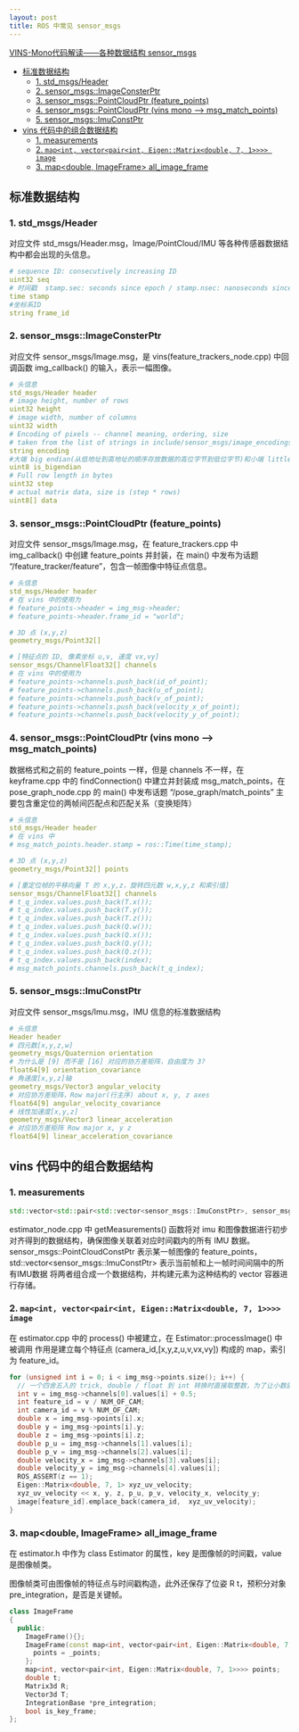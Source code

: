 ```yaml
---
layout: post
title: ROS 中常见 sensor_msgs
---
```


[VINS-Mono代码解读——各种数据结构 sensor_msgs](https://blog.csdn.net/qq_41839222/article/details/86030962)

<!-- TOC -->

- [标准数据结构](#标准数据结构)
  - [1. std_msgs/Header](#1-std_msgsheader)
  - [2. sensor_msgs::ImageConsterPtr](#2-sensor_msgsimageconsterptr)
  - [3. sensor_msgs::PointCloudPtr (feature_points)](#3-sensor_msgspointcloudptr-feature_points)
  - [4. sensor_msgs::PointCloudPtr (vins mono --> msg_match_points)](#4-sensor_msgspointcloudptr-vins-mono----msg_match_points)
  - [5. sensor_msgs::ImuConstPtr](#5-sensor_msgsimuconstptr)
- [vins 代码中的组合数据结构](#vins-代码中的组合数据结构)
  - [1. measurements](#1-measurements)
  - [2. ```map<int, vector<pair<int, Eigen::Matrix<double, 7, 1>>>> image```](#2-mapint-vectorpairint-eigenmatrixdouble-7-1-image)
  - [3. map<double, ImageFrame> all_image_frame](#3-mapdouble-imageframe-all_image_frame)

<!-- /TOC -->

## 标准数据结构

### 1. std_msgs/Header

对应文件 std_msgs/Header.msg，Image/PointCloud/IMU 等各种传感器数据结构中都会出现的头信息。

```yaml
# sequence ID: consecutively increasing ID 
uint32 seq 
# 时间戳  stamp.sec: seconds since epoch / stamp.nsec: nanoseconds since stamp_secs
time stamp 
#坐标系ID
string frame_id 
```

### 2. sensor_msgs::ImageConsterPtr

对应文件 sensor_msgs/Image.msg，是 vins(feature_trackers_node.cpp) 中回调函数 img_callback() 的输入，表示一幅图像。

```yaml
# 头信息
std_msgs/Header header
# image height, number of rows 
uint32 height         
# image width, number of columns
uint32 width          
# Encoding of pixels -- channel meaning, ordering, size
# taken from the list of strings in include/sensor_msgs/image_encodings.h
string encoding       
#大端 big endian(从低地址到高地址的顺序存放数据的高位字节到低位字节)和小端 little endian                      
uint8 is_bigendian    
# Full row length in bytes
uint32 step           
# actual matrix data, size is (step * rows)
uint8[] data          
```

### 3. sensor_msgs::PointCloudPtr (feature_points)

对应文件 sensor_msgs/Image.msg，在 feature_trackers.cpp 中 img_callback() 中创建 feature_points 并封装，在 main() 中发布为话题 “/feature_tracker/feature”，包含一帧图像中特征点信息。

```yaml
# 头信息
std_msgs/Header header
# 在 vins 中的使用为
# feature_points->header = img_msg->header;
# feature_points->header.frame_id = "world";

# 3D 点 (x,y,z)
geometry_msgs/Point32[]

# [特征点的 ID, 像素坐标 u,v, 速度 vx,vy]
sensor_msgs/ChannelFloat32[] channels
# 在 vins 中的使用为
# feature_points->channels.push_back(id_of_point);
# feature_points->channels.push_back(u_of_point);
# feature_points->channels.push_back(v_of_point);
# feature_points->channels.push_back(velocity_x_of_point);
# feature_points->channels.push_back(velocity_y_of_point);
```

### 4. sensor_msgs::PointCloudPtr (vins mono --> msg_match_points)

数据格式和之前的 feature_points 一样，但是 channels 不一样，在 keyframe.cpp 中的 findConnection() 中建立并封装成 msg_match_points，在 pose_graph_node.cpp 的 main() 中发布话题 “/pose_graph/match_points”
主要包含重定位的两帧间匹配点和匹配关系（变换矩阵）

```yaml
# 头信息
std_msgs/Header header 
# 在 vins 中
# msg_match_points.header.stamp = ros::Time(time_stamp);

# 3D 点 (x,y,z)
geometry_msgs/Point32[] points 

# [重定位帧的平移向量 T 的 x,y,z，旋转四元数 w,x,y,z 和索引值]
sensor_msgs/ChannelFloat32[] channels  
# t_q_index.values.push_back(T.x());
# t_q_index.values.push_back(T.y());
# t_q_index.values.push_back(T.z());
# t_q_index.values.push_back(Q.w());
# t_q_index.values.push_back(Q.x());
# t_q_index.values.push_back(Q.y());
# t_q_index.values.push_back(Q.z());
# t_q_index.values.push_back(index);
# msg_match_points.channels.push_back(t_q_index);
```

### 5. sensor_msgs::ImuConstPtr

对应文件 sensor_msgs/Imu.msg，IMU 信息的标准数据结构

```yaml
# 头信息
Header header
# 四元数[x,y,z,w]
geometry_msgs/Quaternion orientation
# 为什么是 [9] 而不是 [16] 对应的协方差矩阵，自由度为 3?
float64[9] orientation_covariance
# 角速度[x,y,z]轴
geometry_msgs/Vector3 angular_velocity
# 对应协方差矩阵，Row major(行主序) about x, y, z axes
float64[9] angular_velocity_covariance
# 线性加速度[x,y,z]
geometry_msgs/Vector3 linear_acceleration
# 对应协方差矩阵 Row major x, y z 
float64[9] linear_acceleration_covariance
```

## vins 代码中的组合数据结构

### 1. measurements

```c++
std::vector<std::pair<std::vector<sensor_msgs::ImuConstPtr>, sensor_msgs::PointCloudConstPtr>> measurements;
```

estimator_node.cpp 中 getMeasurements() 函数将对 imu 和图像数据进行初步对齐得到的数据结构，确保图像关联着对应时间戳内的所有 IMU 数据。
sensor_msgs::PointCloudConstPtr 表示某一帧图像的 feature_points，
std::vector<sensor_msgs::ImuConstPtr> 表示当前帧和上一帧时间间隔中的所有IMU数据
将两者组合成一个数据结构，并构建元素为这种结构的 vector 容器进行存储。

### 2. ```map<int, vector<pair<int, Eigen::Matrix<double, 7, 1>>>> image```

在 estimator.cpp 中的 process() 中被建立，在 Estimator::processImage() 中被调用
作用是建立每个特征点 (camera_id,[x,y,z,u,v,vx,vy]) 构成的 map，索引为 feature_id。

```c++
for (unsigned int i = 0; i < img_msg->points.size(); i++) {
  // 一个四舍五入的 trick, double / float 到 int 转换时直接取整数，为了让小数部分大于 0.5 可以进位（小于 0.5 被舍去）
  int v = img_msg->channels[0].values[i] + 0.5;
  int feature_id = v / NUM_OF_CAM;
  int camera_id = v % NUM_OF_CAM;
  double x = img_msg->points[i].x;
  double y = img_msg->points[i].y;
  double z = img_msg->points[i].z;
  double p_u = img_msg->channels[1].values[i];
  double p_v = img_msg->channels[2].values[i];
  double velocity_x = img_msg->channels[3].values[i];
  double velocity_y = img_msg->channels[4].values[i];
  ROS_ASSERT(z == 1);
  Eigen::Matrix<double, 7, 1> xyz_uv_velocity;
  xyz_uv_velocity << x, y, z, p_u, p_v, velocity_x, velocity_y;
  image[feature_id].emplace_back(camera_id,  xyz_uv_velocity);
}
```

### 3. map<double, ImageFrame> all_image_frame

在 estimator.h 中作为 class Estimator 的属性，key 是图像帧的时间戳，value 是图像帧类。

图像帧类可由图像帧的特征点与时间戳构造，此外还保存了位姿 R t，预积分对象 pre_integration，是否是关键帧。

```c++
class ImageFrame
{
  public:
    ImageFrame(){};
    ImageFrame(const map<int, vector<pair<int, Eigen::Matrix<double, 7, 1>>>>& _points, double _t):t{_t},is_key_frame{false} {
      points = _points;
    };
    map<int, vector<pair<int, Eigen::Matrix<double, 7, 1>>>> points;
    double t;
    Matrix3d R;
    Vector3d T;
    IntegrationBase *pre_integration;
    bool is_key_frame;
};
```